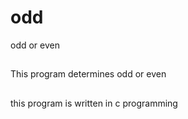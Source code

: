 # odd
odd or even

##
This program determines odd or even

##
this program is written in c programming